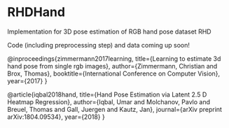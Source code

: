 # RHDHand
Implementation for 3D pose estimation of RGB hand pose dataset RHD

Code (including preprocessing step) and data coming up soon!

@inproceedings{zimmermann2017learning,
  title={Learning to estimate 3d hand pose from single rgb images},
  author={Zimmermann, Christian and Brox, Thomas},
  booktitle={International Conference on Computer Vision},
  year={2017}
}

@article{iqbal2018hand,
  title={Hand Pose Estimation via Latent 2.5 D Heatmap Regression},
  author={Iqbal, Umar and Molchanov, Pavlo and Breuel, Thomas and Gall, Juergen and Kautz, Jan},
  journal={arXiv preprint arXiv:1804.09534},
  year={2018}
}
